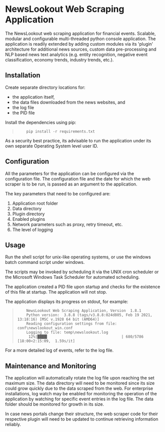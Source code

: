 # NewsLookout Web Scraping Application
The NewsLookout web scraping application for financial events.
 Scalable, modular and configurable multi-threaded python console application.
The application is readily extended by adding custom modules via its 'plugin' architecture for additional news sources,
 custom data pre-processing and NLP based news text analytics
 (e.g. entity recognition, negative event classification, economy trends, industry trends, etc.).


## Installation
Create separate directory locations for:
  - the application itself,
  - the data files downloaded from the news websites, and
  - the log file
  - the PID file


Install the dependencies using pip:
>         pip install -r requirements.txt

As a security best practice, its advisable to run the application under its own separate Operating System level user ID.


## Configuration

All the parameters for the application can be configured via the configuration file.
The configuration file and the date for which the web scraper is to be run, is passed as an argument to the application.

The key parameters that need to be configured are:
  1. Application root folder
  1. Data directory
  1. Plugin directory
  1. Enabled plugins
  1. Network parameters such as proxy, retry timeout, etc.
  1. The level of logging


## Usage

Run the shell script for unix-like operating systems, or use the windows batch command script under windows.

The scripts may be invoked by scheduling it via the UNIX cron scheduler or the Microsoft Windows Task Scheduler for automated scheduling.

The application created a PID file upon startup and checks for the existence of this file at startup.  The application will not stop.

The application displays its progress on stdout, for example:

>         NewsLookout Web Scraping Application, Version  1.8.1
>         Python version:  3.8.8 (tags/v3.8.8:024d805, Feb 19 2021, 13:18:16) [MSC v.1928 64 bit (AMD64)]
>         Reading configuration settings from file: conf\newslookout_win.conf
>         Logging to file: temp\newslookout.log
>          12%|████▍                                 | 680/5786 [18:00<2:15:09,  1.59s/it]


For a more detailed log of events, refer to the log file.


## Maintenance and Monitoring

The application will automatically rotate the log file upon reaching the set maximum size.
The data directory will need to be monitored since its size could grow quickly due to
 the data scraped from the web.
For enterprise installations, log watch may be enabled for monitoring the operation of
 the application by watching for specific event entries in the log file. The data folder should be monitored for growth in its size.


In case news portals change their structure,
 the web scraper code for their respective plugin will need to be updated to continue 
 retrieving information reliably.

